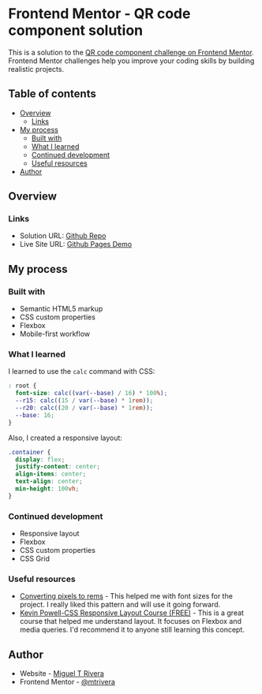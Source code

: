 # Frontend Mentor - QR code component solution

This is a solution to the [QR code component challenge on Frontend Mentor](https://www.frontendmentor.io/challenges/qr-code-component-iux_sIO_H). Frontend Mentor challenges help you improve your coding skills by building realistic projects. 

## Table of contents

- [Overview](#overview)
  - [Links](#links)
- [My process](#my-process)
  - [Built with](#built-with)
  - [What I learned](#what-i-learned)
  - [Continued development](#continued-development)
  - [Useful resources](#useful-resources)
- [Author](#author)

## Overview

### Links

- Solution URL: [Github Repo](https://github.com/mtrivera/qr-code-component/)
- Live Site URL: [Github Pages Demo](https://mtrivera.github.io/qr-code-component/)

## My process

### Built with

- Semantic HTML5 markup
- CSS custom properties
- Flexbox
- Mobile-first workflow

### What I learned

I learned to use the `calc` command with CSS:


```css
: root {
  font-size: calc((var(--base) / 16) * 100%);
  --r15: calc((15 / var(--base) * 1rem));
  --r20: calc((20 / var(--base) * 1rem));
  --base: 16;
}
```

Also, I created a responsive layout:

```css
.container {
  display: flex;
  justify-content: center;
  align-items: center;
  text-align: center;
  min-height: 100vh;
}
```

### Continued development

- Responsive layout
- Flexbox
- CSS custom properties
- CSS Grid

### Useful resources

- [Converting pixels to rems](https://coryrylan.com/blog/converting-css-pixels-to-rems) - This helped me with font sizes for the project. I really liked this pattern and will use it going forward.
- [Kevin Powell-CSS Responsive Layout Course (FREE)](https://courses.kevinpowell.co/conquering-responsive-layouts) - This is a great course that helped me understand layout. It focuses on Flexbox and media queries. I'd recommend it to anyone still learning this concept.

## Author

- Website - [Miguel T Rivera](https://www.your-site.com)
- Frontend Mentor - [@mtrivera](https://www.frontendmentor.io/profile/mtrivera)
